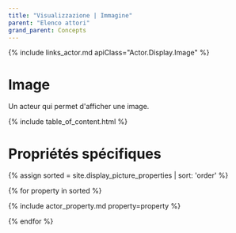 ```yaml
---
title: "Visualizzazione | Immagine"
parent: "Elenco attori"
grand_parent: Concepts
---
```


{% include links_actor.md apiClass="Actor.Display.Image" %}

# Image

Un acteur qui permet d'afficher une image.

{% include table_of_content.html %}

# Propriétés spécifiques

{% assign sorted = site.display_picture_properties | sort: 'order' %}

{% for property in sorted %}

{% include actor_property.md property=property %}

{% endfor %}
